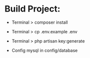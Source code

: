 # Build Project:
  * Terminal > composer install
  * Terminal > cp .env.example .env
  * Terminal > php artisan key:generate

*   Config mysql in config/database
